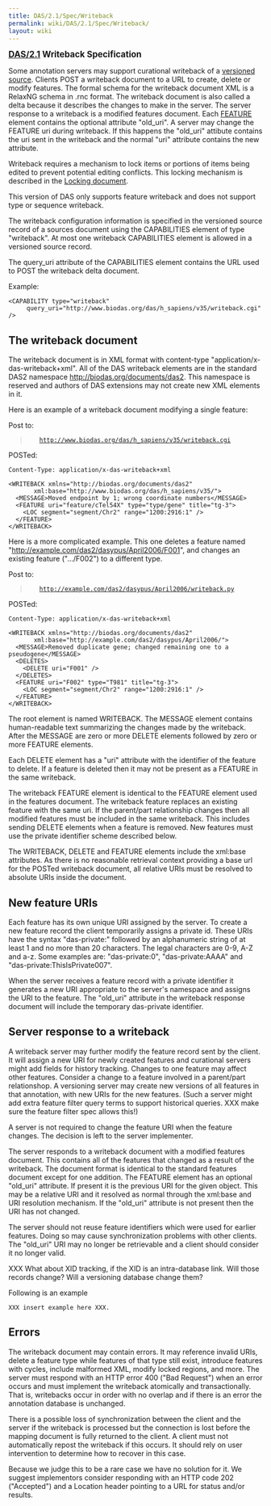 ```yaml
---
title: DAS/2.1/Spec/Writeback
permalink: wiki/DAS/2.1/Spec/Writeback/
layout: wiki
---
```


**<big>[DAS/2.1](/wiki/DAS/2.1/Spec "wikilink") Writeback
Specification</big>**

Some annotation servers may support curational writeback of a [versioned
source](/wiki/DAS/2.1/Spec/Get-Genomic/Sources "wikilink"). Clients POST a
writeback document to a URL to create, delete or modify features. The
formal schema for the writeback document XML is a RelaxNG schema in .rnc
format. The writeback document is also called a delta because it
describes the changes to make in the server. The server response to a
writeback is a modified features document. Each
[FEATURE](/wiki/DAS/2.1/Spec/Get-Genomic/Features "wikilink") element contains
the optional attribute "old\_uri". A server may change the FEATURE uri
during writeback. If this happens the "old\_uri" attibute contains the
uri sent in the writeback and the normal "uri" attribute contains the
new attribute.

Writeback requires a mechanism to lock items or portions of items being
edited to prevent potential editing conflicts. This locking mechanism is
described in the [Locking document](/wiki/DAS/2.1/Spec/Locking "wikilink").

This version of DAS only supports feature writeback and does not support
type or sequence writeback.

The writeback configuration information is specified in the versioned
source record of a sources document using the CAPABILITIES element of
type "writeback". At most one writeback CAPABILITIES element is allowed
in a versioned source record.

The query\_uri attribute of the CAPABILITIES element contains the URL
used to POST the writeback delta document.

Example:

    <CAPABILITY type="writeback"
         query_uri="http://www.biodas.org/das/h_sapiens/v35/writeback.cgi" />

The writeback document
----------------------

The writeback document is in XML format with content-type
"application/x-das-writeback+xml". All of the DAS writeback elements are
in the standard DAS2 namespace <http://biodas.org/documents/das2>. This
namespace is reserved and authors of DAS extensions may not create new
XML elements in it.

Here is an example of a writeback document modifying a single feature:

Post to:

> `   `[`http://www.biodas.org/das/h_sapiens/v35/writeback.cgi`](http://www.biodas.org/das/h_sapiens/v35/writeback.cgi)` `

POSTed:

    Content-Type: application/x-das-writeback+xml

    <WRITEBACK xmlns="http://biodas.org/documents/das2"
           xml:base="http://www.biodas.org/das/h_sapiens/v35/">
      <MESSAGE>Moved endpoint by 1; wrong coordinate numbers</MESSAGE>
      <FEATURE uri="feature/cTel54X" type="type/gene" title="tg-3">
        <LOC segment="segment/Chr2" range="1200:2916:1" />
      </FEATURE>
    </WRITEBACK>

Here is a more complicated example. This one deletes a feature named
"<http://example.com/das2/dasypus/April2006/F001>", and changes an
existing feature (".../F002") to a different type.

Post to:

> `   `[`http://example.com/das2/dasypus/April2006/writeback.py`](http://example.com/das2/dasypus/April2006/writeback.py)` `

POSTed:

    Content-Type: application/x-das-writeback+xml

    <WRITEBACK xmlns="http://biodas.org/documents/das2"
           xml:base="http://example.com/das2/dasypus/April2006/">
      <MESSAGE>Removed duplicate gene; changed remaining one to a pseudogene</MESSAGE>
      <DELETES>
        <DELETE uri="F001" />
      </DELETES>
      <FEATURE uri="F002" type="T981" title="tg-3">
        <LOC segment="segment/Chr2" range="1200:2916:1" />
      </FEATURE>
    </WRITEBACK>

The root element is named WRITEBACK. The MESSAGE element contains
human-readable text summarizing the changes made by the writeback. After
the MESSAGE are zero or more DELETE elements followed by zero or more
FEATURE elements.

Each DELETE element has a "uri" attribute with the identifier of the
feature to delete. If a feature is deleted then it may not be present as
a FEATURE in the same writeback.

The writeback FEATURE element is identical to the FEATURE element used
in the features document. The writeback feature replaces an existing
feature with the same uri. If the parent/part relationship changes then
all modified features must be included in the same writeback. This
includes sending DELETE elements when a feature is removed. New features
must use the private identifier scheme described below.

The WRITEBACK, DELETE and FEATURE elements include the xml:base
attributes. As there is no reasonable retrieval context providing a base
url for the POSTed writeback document, all relative URIs must be
resolved to absolute URIs inside the document.

New feature URIs
----------------

Each feature has its own unique URI assigned by the server. To create a
new feature record the client temporarily assigns a private id. These
URIs have the syntax "das-private:" followed by an alphanumeric string
of at least 1 and no more than 20 characters. The legal characters are
0-9, A-Z and a-z. Some examples are: "das-private:0", "das-private:AAAA"
and "das-private:ThisIsPrivate007".

When the server receives a feature record with a private identifier it
generates a new URI appropriate to the server's namespace and assigns
the URI to the feature. The "old\_uri" attribute in the writeback
response document will include the temporary das-private identifier.

Server response to a writeback
------------------------------

A writeback server may further modify the feature record sent by the
client. It will assign a new URI for newly created features and
curational servers might add fields for history tracking. Changes to one
feature may affect other features. Consider a change to a feature
involved in a parent/part relationshop. A versioning server may create
new versions of all features in that annotation, with new URIs for the
new features. (Such a server might add extra feature filter query terms
to support historical queries. XXX make sure the feature filter spec
allows this!)

A server is not required to change the feature URI when the feature
changes. The decision is left to the server implementer.

The server responds to a writeback document with a modified features
document. This contains all of the features that changed as a result of
the writeback. The document format is identical to the standard features
document except for one addition. The FEATURE element has an optional
"old\_uri" attribute. If present it is the previous URI for the given
object. This may be a relative URI and it resolved as normal through the
xml:base and URI resolution mechanism. If the "old\_uri" attribute is
not present then the URI has not changed.

The server should not reuse feature identifiers which were used for
earlier features. Doing so may cause synchronization problems with other
clients. The "old\_uri" URI may no longer be retrievable and a client
should consider it no longer valid.

XXX What about XID tracking, if the XID is an intra-database link. Will
those records change? Will a versioning database change them?

Following is an example

    XXX insert example here XXX.

Errors
------

The writeback document may contain errors. It may reference invalid
URIs, delete a feature type while features of that type still exist,
introduce features with cycles, include malformed XML, modify locked
regions, and more. The server must respond with an HTTP error 400 ("Bad
Request") when an error occurs and must implement the writeback
atomically and transactionally. That is, writebacks occur in order with
no overlap and if there is an error the annotation database is
unchanged.

There is a possible loss of synchronization between the client and the
server if the writeback is processed but the connection is lost before
the mapping document is fully returned to the client. A client must not
automatically repost the writeback if this occurs. It should rely on
user intervention to determine how to recover in this case.

Because we judge this to be a rare case we have no solution for it. We
suggest implementors consider responding with an HTTP code 202
("Accepted") and a Location header pointing to a URL for status and/or
results.
